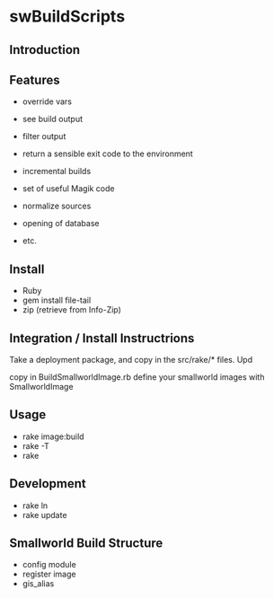 swBuildScripts
==============

Introduction
------------



Features
--------

 * override vars
 * see build output
 * filter output
 * return a sensible exit code to the environment
 * incremental builds

 * set of useful Magik code
  * normalize sources
  * opening of database
  * etc.

Install
-------

 * Ruby
 * gem install file-tail
 * zip (retrieve from Info-Zip)

Integration / Install Instructrions
-----------

Take a deployment package, and copy in the src/rake/* files. Upd


copy in BuildSmallworldImage.rb
define your smallworld images with SmallworldImage

Usage
-----

 * rake image:build
 * rake -T
 * rake 

Development
-----------

 * rake ln
 * rake update

Smallworld Build Structure
--------------------------
 * config module
 * register image
 * gis_alias
